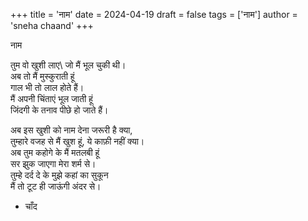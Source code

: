 +++
title = 'नाम'
date = 2024-04-19
draft = false
tags = ['नाम']
author = 'sneha chaand'
+++

नाम 

तुम वो खुशी लाए\ 
जो मैं भूल चुकी थी।\
अब तो मैं मुस्कुराती हूं\
गाल भी तो लाल होते हैं।\
मैं अपनी चिंताएं भूल जाती हूं\
जिंदगी के तनाव पीछे हो जाते हैं।

अब इस खुशी को नाम देना जरूरी है क्या,\
तुम्हारे वजह से मैं खुश हूं, ये काफ़ी नहीं क्या।\
अब तुम कहोगे के मैं मतलबी हूं\
सर झुक जाएगा मेरा शर्म से।\
तुम्हे दर्द दे के मुझे कहां का सुकून\
मैं तो टूट ही जाऊंगी अंदर से।  

- चाँद
